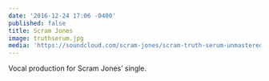 ```yaml
---
date: '2016-12-24 17:06 -0400'
published: false
title: Scram Jones
image: truthserum.jpg
media: 'https://soundcloud.com/scram-jones/scram-truth-serum-unmastered'
---
```

Vocal production for Scram Jones’ single.